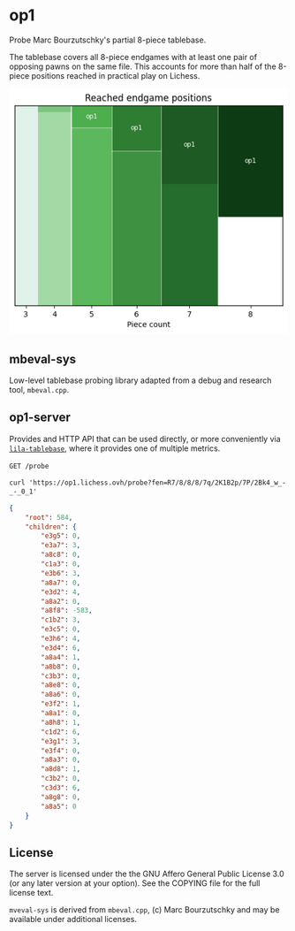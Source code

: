 op1
===

Probe Marc Bourzutschky's partial 8-piece tablebase.

The tablebase covers all 8-piece endgames with at least one pair of opposing
pawns on the same file. This accounts for more than half of the 8-piece
positions reached in practical play on Lichess.

![Reached endgame positions](coverage.png)

mbeval-sys
----------

Low-level tablebase probing library adapted from a debug and research tool, `mbeval.cpp`.

op1-server
----------

Provides and HTTP API that can be used directly, or more conveniently via
[`lila-tablebase`](https://github.com/lichess-org/lila-tablebase), where it
provides one of multiple metrics.

`GET /probe`

```
curl 'https://op1.lichess.ovh/probe?fen=R7/8/8/8/7q/2K1B2p/7P/2Bk4_w_-_-_0_1'
```

```json
{
    "root": 584,
    "children": {
        "e3g5": 0,
        "e3a7": 3,
        "a8c8": 0,
        "c1a3": 0,
        "e3b6": 3,
        "a8a7": 0,
        "e3d2": 4,
        "a8a2": 0,
        "a8f8": -583,
        "c1b2": 3,
        "e3c5": 0,
        "e3h6": 4,
        "e3d4": 6,
        "a8a4": 1,
        "a8b8": 0,
        "c3b3": 0,
        "a8e8": 0,
        "a8a6": 0,
        "e3f2": 1,
        "a8a1": 0,
        "a8h8": 1,
        "c1d2": 6,
        "e3g1": 3,
        "e3f4": 0,
        "a8a3": 0,
        "a8d8": 1,
        "c3b2": 0,
        "c3d3": 6,
        "a8g8": 0,
        "a8a5": 0
    }
}
```

License
-------

The server is licensed under the the GNU Affero General Public License 3.0
(or any later version at your option). See the COPYING file for the full
license text.

`mveval-sys` is derived from `mbeval.cpp`, (c) Marc Bourzutschky and
may be available under additional licenses.
